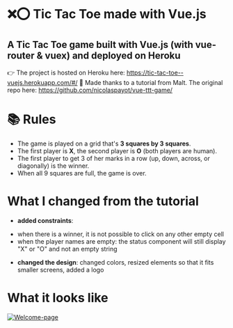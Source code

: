 # ❌⭕️ Tic Tac Toe made with Vue.js 

## A Tic Tac Toe game built with Vue.js (with vue-router & vuex) and deployed on Heroku

👉 The project is hosted on Heroku here: https://tic-tac-toe--vuejs.herokuapp.com/#/
🙏 Made thanks to a tutorial from Malt. The original repo here: https://github.com/nicolaspayot/vue-ttt-game/

# 📚 Rules

* The game is played on a grid that's **3 squares by 3 squares**.
* The first player is **X**, the second player is **O** (both players are human).
* The first player to get 3 of her marks in a row (up, down, across, or diagonally) is the winner.
* When all 9 squares are full, the game is over.

# What I changed from the tutorial

* **added constraints**: 
- when there is a winner, it is not possible to click on any other empty cell
- when the player names are empty: the status component will still display "X" or "O" and not an empty string
* **changed the design**: changed colors, resized elements so that it fits smaller screens, added a logo

# What it looks like
[![Welcome-page](https://iili.io/JzGPja.png)](https://freeimage.host/i/capture-d-ecran-2020-04-16-a-174544.JzGPja)

[Welcome-page]: https://freeimage.host/i/capture-d-ecran-2020-04-16-a-174544.JzGPja
[First-move]: https://freeimage.host/i/capture-d-ecran-2020-04-16-a-174612.JzGiZJ
[Second-move]: https://freeimage.host/i/capture-d-ecran-2020-04-16-a-174845.JzGLCv
[Winner]: https://freeimage.host/i/capture-d-ecran-2020-04-16-a-174639.JzGQGR
